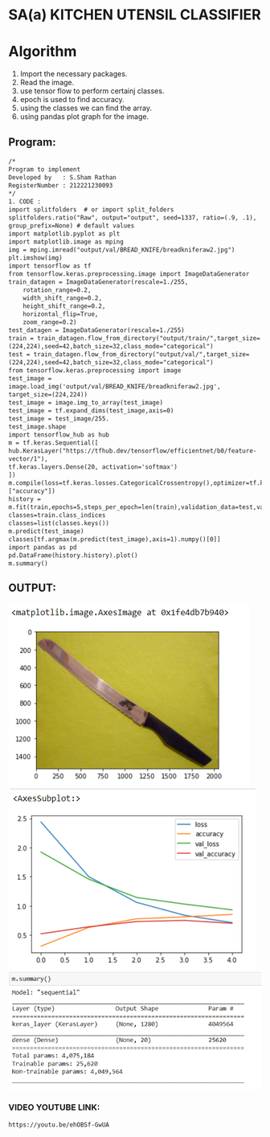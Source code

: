 # SA(a) KITCHEN UTENSIL CLASSIFIER
# Algorithm
1. Import the necessary packages.
2. Read the image.
3. use tensor flow to perform certainj classes.
4. epoch is used to find accuracy.
5. using the classes we can find the array.
6. using pandas plot graph for the image.

## Program:
```
/*
Program to implement 
Developed by   : S.Sham Rathan
RegisterNumber : 212221230093  
*/
1. CODE :
import splitfolders  # or import split_folders
splitfolders.ratio("Raw", output="output", seed=1337, ratio=(.9, .1), group_prefix=None) # default values
import matplotlib.pyplot as plt
import matplotlib.image as mping
img = mping.imread("output/val/BREAD_KNIFE/breadkniferaw2.jpg")
plt.imshow(img)
import tensorflow as tf
from tensorflow.keras.preprocessing.image import ImageDataGenerator
train_datagen = ImageDataGenerator(rescale=1./255,
    rotation_range=0.2,
    width_shift_range=0.2,
    height_shift_range=0.2,
    horizontal_flip=True,
    zoom_range=0.2)
test_datagen = ImageDataGenerator(rescale=1./255)
train = train_datagen.flow_from_directory("output/train/",target_size=(224,224),seed=42,batch_size=32,class_mode="categorical")
test = train_datagen.flow_from_directory("output/val/",target_size=(224,224),seed=42,batch_size=32,class_mode="categorical")
from tensorflow.keras.preprocessing import image
test_image = image.load_img('output/val/BREAD_KNIFE/breadkniferaw2.jpg', target_size=(224,224))
test_image = image.img_to_array(test_image)
test_image = tf.expand_dims(test_image,axis=0)
test_image = test_image/255.
test_image.shape
import tensorflow_hub as hub
m = tf.keras.Sequential([
hub.KerasLayer("https://tfhub.dev/tensorflow/efficientnet/b0/feature-vector/1"),
tf.keras.layers.Dense(20, activation='softmax')
])
m.compile(loss=tf.keras.losses.CategoricalCrossentropy(),optimizer=tf.keras.optimizers.Adam(),metrics=["accuracy"])
history = m.fit(train,epochs=5,steps_per_epoch=len(train),validation_data=test,validation_steps=len(test))
classes=train.class_indices
classes=list(classes.keys())
m.predict(test_image)
classes[tf.argmax(m.predict(test_image),axis=1).numpy()[0]]
import pandas as pd
pd.DataFrame(history.history).plot()
m.summary()
```

## OUTPUT:
![SKILL ASSESSMENT OUTPUT](./1.png)
![SKILL ASSESSMENT OUTPUT](./2.png)
![SKILL ASSESSMENT OUTPUT](./3.png)

### VIDEO YOUTUBE LINK:
```
https://youtu.be/ehOBSf-GwUA
```